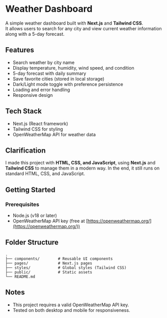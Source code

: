 # Weather Dashboard

A simple weather dashboard built with **Next.js** and **Tailwind CSS**.  
It allows users to search for any city and view current weather information along with a 5-day forecast.  

## Features
- Search weather by city name  
- Display temperature, humidity, wind speed, and condition  
- 5-day forecast with daily summary  
- Save favorite cities (stored in local storage)  
- Dark/Light mode toggle with preference persistence  
- Loading and error handling  
- Responsive design  

## Tech Stack
- Next.js (React framework)  
- Tailwind CSS for styling  
- OpenWeatherMap API for weather data

## Clarification

I made this project with **HTML, CSS, and JavaScript**, using **Next.js** and **Tailwind CSS** to manage them in a modern way. In the end, it still runs on standard HTML, CSS, and JavaScript.
## Getting Started

### Prerequisites
- Node.js (v18 or later)  
- OpenWeatherMap API key (free at [https://openweathermap.org/](https://openweathermap.org/))  


## Folder Structure

```
.
├── components/        # Reusable UI components
├── pages/             # Next.js pages
├── styles/            # Global styles (Tailwind CSS)
├── public/            # Static assets
└── README.md
```


## Notes

* This project requires a valid OpenWeatherMap API key.
* Tested on both desktop and mobile for responsiveness.

